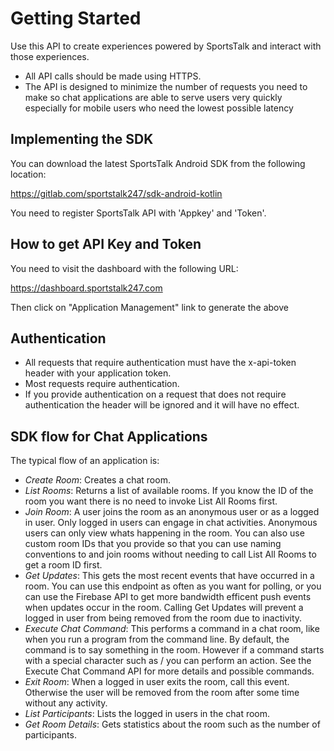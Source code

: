 # Getting Started

Use this API to create experiences powered by SportsTalk and interact with those experiences.

* All API calls should be made using HTTPS.
* The API is designed to minimize the number of requests you need to make so chat applications are able to serve users very quickly especially for mobile users who need the lowest possible latency

## Implementing the SDK

You can download the latest SportsTalk Android SDK from the following location:

<https://gitlab.com/sportstalk247/sdk-android-kotlin>

You need to register SportsTalk API with 'Appkey' and 'Token'.

## How to get API Key and Token

You need to visit the dashboard with the following URL:

<https://dashboard.sportstalk247.com>

Then click on "Application Management" link to generate the above

## Authentication

* All requests that require authentication must have the x-api-token header with your application token.
* Most requests require authentication.
* If you provide authentication on a request that does not require authentication the header will be ignored and it will have no effect.

## SDK flow for Chat Applications

The typical flow of an application is:

* *Create Room*: Creates a chat room.
* *List Rooms*: Returns a list of available rooms. If you know the ID of the room you want there is no need to invoke List All Rooms first.
* *Join Room*: A user joins the room as an anonymous user or as a logged in user. Only logged in users can engage in chat activities. Anonymous users can only view whats happening in the room. You can also use custom room IDs that you provide so that you can use naming conventions to and join rooms without needing to call List All Rooms to get a room ID first.
* *Get Updates*: This gets the most recent events that have occurred in a room. You can use this endpoint as often as you want for polling, or you can use the Firebase API to get more bandwidth efficent push events when updates occur in the room. Calling Get Updates will prevent a logged in user from being removed from the room due to inactivity.
* *Execute Chat Command*: This performs a command in a chat room, like when you run a program from the command line. By default, the command is to say something in the room. However if a command starts with a special character such as / you can perform an action. See the Execute Chat Command API for more details and possible commands.
* *Exit Room*: When a logged in user exits the room, call this event. Otherwise the user will be removed from the room after some time without any activity.
* *List Participants*: Lists the logged in users in the chat room.
* *Get Room Details*: Gets statistics about the room such as the number of participants.
